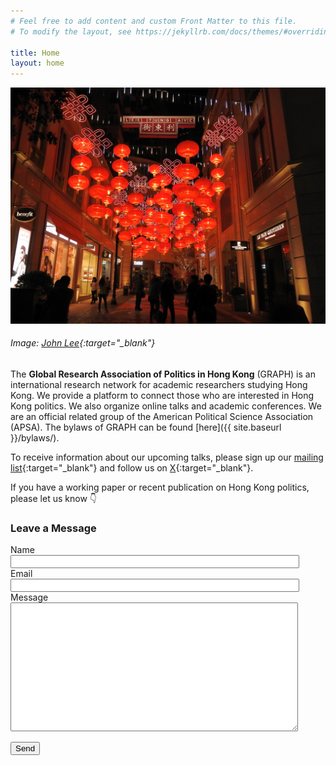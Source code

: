 ```yaml
---
# Feel free to add content and custom Front Matter to this file.
# To modify the layout, see https://jekyllrb.com/docs/themes/#overriding-theme-defaults

title: Home
layout: home
---
```


![image](/images/picLeiTungStreet.jpg)
###### Image: [John Lee](https://www.pexels.com/@john/){:target="_blank"}


The **Global Research Association of Politics in Hong Kong** (GRAPH) is an international research network for academic researchers studying Hong Kong. We provide a platform to connect those who are interested in Hong Kong politics. We also organize online talks and academic conferences. We are an official related group of the American Political Science Association (APSA). The bylaws of GRAPH can be found [here]({{ site.baseurl }}/bylaws/). 

To receive information about our upcoming talks, please sign up our [mailing list](https://forms.gle/L85raaDrjX3suitM9){:target="_blank"} and follow us on [X](https://twitter.com/graphhk){:target="_blank"}. 

If you have a working paper or recent publication on Hong Kong politics, please let us know :point_down:

<form action="https://formspree.io/f/xoqzkngr" method="POST" class="message-box-form">
  <h3>Leave a Message</h3>

  <div class="form-group">
    <label for="name">Name</label>
    <br>
    <input type="text" id="name" name="name" required style="width: 90%;">
  </div>

  <div class="form-group">
    <label for="email">Email</label>
    <br>
    <input type="email" id="email" name="_replyto" required style="width: 90%;">
  </div>

  <div class="form-group">
    <label for="message">Message</label>
    <br>
    <textarea id="message" name="message" required style="width: 90%; height: 200px;"></textarea>
  </div>

  <button type="submit">Send</button>
</form>










